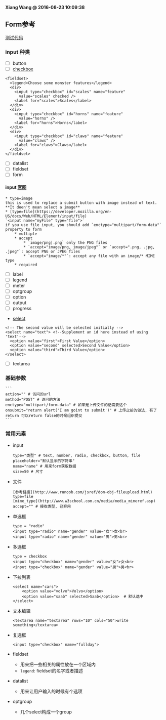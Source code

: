 **Xiang Wang @ 2016-08-23 10:09:38**

## Form参考
[测试代码](./test/form.html)

### input 种类
* [ ] button
* [ ] [checkbox](https://developer.mozilla.org/en-US/docs/Web/HTML/Element/input/checkbox)
```
<fieldset>
  <legend>Choose some monster features</legend>
  <div>
    <input type="checkbox" id="scales" name="feature"
      value="scales" checked />
    <label for="scales">Scales</label>
  </div>
  <div>
    <input type="checkbox" id="horns" name="feature"
      value="horns" />
    <label for="horns">Horns</label>
  </div>
  <div>
    <input type="checkbox" id="claws" name="feature"
      value="claws" />
    <label for="claws">Claws</label>
  </div>
</fieldset>
```

* [ ] datalist
* [ ] fieldset
* [ ] form
#### input [官网](https://developer.mozilla.org/en-US/docs/Web/HTML/Element/input)
    * type=image
    this is used to replace a submit button with image instead of text. **It doen't mean select a image**
    * [type=file](https://developer.mozilla.org/en-US/docs/Web/HTML/Element/input/file)
    `<input name="myFile" type="file">`  
    if you use file input, you should add `enctype="multipart/form-data"` property to form
        * multiple
        * accept
            * `image/png|.png` only the PNG files
            * `accept="image/png, image/jpeg"` or `accept=".png, .jpg, .jpeg"`: accept PNG or JPEG files
            * `accept="image/*"`: accept any file with an image/* MIME type
        * required
* [ ] label
* [ ] legend
* [ ] meter
* [ ] optgroup
* [ ] option
* [ ] output
* [ ] progress
* [select](https://developer.mozilla.org/en-US/docs/Web/HTML/Element/select)
```
<!-- The second value will be selected initially -->
<select name="text"> <!--Supplement an id here instead of using 'text'-->
  <option value="first">First Value</option>
  <option value="second" selected>Second Value</option>
  <option value="third">Third Value</option>
</select>
```
* [ ] textarea

### 基础参数
    ```
    action="" # 访问的url
    method="POST" # 访问的方法
    enctype="multipart/form-data" # 如果是上传文件的话需要这个
    onsubmit="return alert('I am goint to submit')" # 上传之前的做法, 有了return 可以return false的时候组织提交
    ```

### 常用元素
* input
    ```
    type="类型" # text, number, radio, checkbox, button, file
    placeholder="默认显示的字符串"
    name="name" # 用来form获取数据
    size=50 # 尺寸
    ```

* 文件
    ```
    [参考链接](http://www.runoob.com/jsref/dom-obj-fileupload.html)
    type=file
    [mime_type](http://www.w3school.com.cn/media/media_mimeref.asp)
    accept="" # 接收类型, 已弃用
    ```

* 单选框
    ```
    type = "radio"
    <input type="radio" name="gender" value="女">女<br>
    <input type="radio" name="gender" value="男">男<br>
    ```


* 多选框
    ```
    type = checkbox
    <input type="checkbox" name="gender" value="女">女<br>
    <input type="checkbox" name="gender" value="男">男<br>
    ```

* 下拉列表
    ```
    <select name="cars">
        <option value="volvo">Volvo</option>
        <option value="saab" selected>Saab</option>  # 默认选中
    </select>
    ```

* 文本编辑
    ```
    <textarea name="textarea" rows="10" cols="50">write something</textarea>
    ```

* 复选框
    ```
    <input type="checkbox" name="fullday">
    ```

* fieldset
    * 用来把一些相关的属性放在一个区域内
    * `legend`: fieldset的名字或者描述

* datalist
    * 用来让用户输入的时候有个选项

* optgroup
    * 几个select构成一个group
